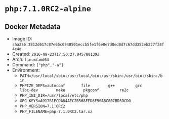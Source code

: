 # `php:7.1.0RC2-alpine`

## Docker Metadata

- Image ID: `sha256:3812d617c87e65c0540501eccb5fe1f6e8e7d8ed0d7c67dd352eb227f28f4c4e`
- Created: `2016-09-23T17:50:27.045780139Z`
- Arch: `linux`/`amd64`
- Command: `["php","-a"]`
- Environment:
  - `PATH=/usr/local/sbin:/usr/local/bin:/usr/sbin:/usr/bin:/sbin:/bin`
  - `PHPIZE_DEPS=autoconf 		file 		g++ 		gcc 		libc-dev 		make 		pkgconf 		re2c`
  - `PHP_INI_DIR=/usr/local/etc/php`
  - `GPG_KEYS=A917B1ECDA84AEC2B568FED6F50ABC807BD5DCD0`
  - `PHP_VERSION=7.1.0RC2`
  - `PHP_FILENAME=php-7.1.0RC2.tar.xz`
